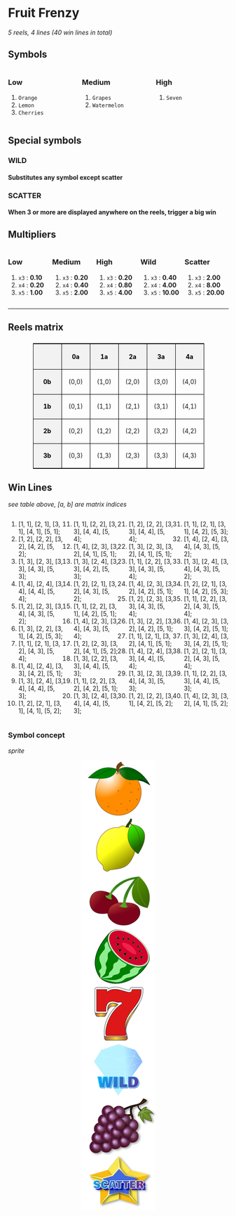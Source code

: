 # Fruit Frenzy
*5 reels, 4 lines (40 win lines in total)*

## Symbols
<div style="display: flex; justify-content: space-between;">

  <div style="width: 33%;">

### Low
1. `Orange`
2. `Lemon`
3. `Cherries`
  </div>

  <div style="width: 33%;">

### Medium
1. `Grapes`
2. `Watermelon`
  </div>

  <div style="width: 33%;">

### High
1. `Seven`
  </div>
</div>

## Special symbols

### WILD
#### Substitutes any symbol except scatter

### SCATTER
#### When 3 or more are displayed anywhere on the reels, trigger a big win

## Multipliers

<div style="display: flex; justify-content: space-between;">

  <div style="width: 20%;">

### Low
1. `x3` : __0.10__
2. `x4` : __0.20__
3. `x5` : __1.00__
  </div>

  <div style="width: 20%;">

### Medium
1. `x3` : __0.20__
2. `x4` : __0.40__
3. `x5` : __2.00__
  </div>

  <div style="width: 20%;">

### High
1. `x3` : __0.20__
2. `x4` : __0.80__
3. `x5` : __4.00__
</div>

<div style="width: 20%;">

### Wild
1. `x3` : __0.40__
2. `x4` : __4.00__
3. `x5` : __10.00__
</div>
<div style="width: 20%;">

### Scatter
1. `x3` : __2.00__
2. `x4` : __8.00__
3. `x5` : __20.00__
  </div>
</div>
<hr>

<style>
  td, th {
    width: 50px;
    height: 50px;
    text-align: center;
    vertical-align: middle;
    border: 1px solid black;
  }
  th, td:first-child {
    font-weight: bold;
    color: black;
    border: 1px solid black;
    background-color: #f2f2f2;
  }
</style>
## Reels matrix
<table style = "display: flex; justify-content: center;" >
  <tr>
    <th></th>
    <th>0a</th>
    <th>1a</th>
    <th>2a</th>
    <th>3a</th>
    <th>4a</th>
  </tr>
  <tr>
    <td>0b</td>
    <td>(0,0)</td>
    <td>(1,0)</td>
    <td>(2,0)</td>
    <td>(3,0)</td>
    <td>(4,0)</td>
  </tr>
  <tr>
    <td>1b</td>
    <td>(0,1)</td>
    <td>(1,1)</td>
    <td>(2,1)</td>
    <td>(3,1)</td>
    <td>(4,1)</td>
  </tr>
  <tr>
    <td>2b</td>
    <td>(0,2)</td>
    <td>(1,2)</td>
    <td>(2,2)</td>
    <td>(3,2)</td>
    <td>(4,2)</td>
  </tr>
  <tr>
    <td>3b</td>
    <td>(0,3)</td>
    <td>(1,3)</td>
    <td>(2,3)</td>
    <td>(3,3)</td>
    <td>(4,3)</td>
  </tr>
</table>

## Win Lines
*see table above, [a, b] are matrix indices*
<div style="display: flex; justify-content: space-between;">

<div style="width: 25%;">

1. [1, 1], [2, 1], [3, 1], [4, 1], [5, 1];
2. [1, 2], [2, 2], [3, 2], [4, 2], [5, 2];
3. [1, 3], [2, 3], [3, 3], [4, 3], [5, 3];
4. [1, 4], [2, 4], [3, 4], [4, 4], [5, 4];
5. [1, 2], [2, 3], [3, 4], [4, 3], [5, 2];
6. [1, 3], [2, 2], [3, 1], [4, 2], [5, 3];
7. [1, 1], [2, 1], [3, 2], [4, 3], [5, 4];
8. [1, 4], [2, 4], [3, 3], [4, 2], [5, 1];
9. [1, 3], [2, 4], [3, 4], [4, 4], [5, 3];
10. [1, 2], [2, 1], [3, 1], [4, 1], [5, 2];
</div>

<div style="width: 25%;">

11. [1, 1], [2, 2], [3, 3], [4, 4], [5, 4];
12. [1, 4], [2, 3], [3, 2], [4, 1], [5, 1];
13. [1, 3], [2, 4], [3, 3], [4, 2], [5, 3];
14. [1, 2], [2, 1], [3, 2], [4, 3], [5, 2];
15. [1, 1], [2, 2], [3, 1], [4, 2], [5, 1];
16. [1, 4], [2, 3], [3, 4], [4, 3], [5, 4];
17. [1, 2], [2, 3], [3, 2], [4, 1], [5, 2];
18. [1, 3], [2, 2], [3, 3], [4, 4], [5, 3];
19. [1, 1], [2, 2], [3, 2], [4, 2], [5, 1];
20. [1, 3], [2, 4], [3, 4], [4, 4], [5, 3];
</div>

<div style="width: 25%;">

21. [1, 2], [2, 2], [3, 3], [4, 4], [5, 4];
22. [1, 3], [2, 3], [3, 2], [4, 1], [5, 1];
23. [1, 1], [2, 2], [3, 3], [4, 3], [5, 4];
24. [1, 4], [2, 3], [3, 2], [4, 2], [5, 1];
25. [1, 2], [2, 3], [3, 3], [4, 3], [5, 4];
26. [1, 3], [2, 2], [3, 2], [4, 2], [5, 1];
27. [1, 1], [2, 1], [3, 2], [4, 1], [5, 1];
28. [1, 4], [2, 4], [3, 3], [4, 4], [5, 4];
29. [1, 3], [2, 3], [3, 4], [4, 3], [5, 3];
30. [1, 2], [2, 2], [3, 1], [4, 2], [5, 2];
</div>

<div style="width: 25%;">

31. [1, 1], [2, 1], [3, 1], [4, 2], [5, 3];
32. [1, 4], [2, 4], [3, 4], [4, 3], [5, 2];
33. [1, 3], [2, 4], [3, 4], [4, 3], [5, 2];
34. [1, 2], [2, 1], [3, 1], [4, 2], [5, 3];
35. [1, 1], [2, 2], [3, 2], [4, 3], [5, 4];
36. [1, 4], [2, 3], [3, 3], [4, 2], [5, 1];
37. [1, 3], [2, 4], [3, 3], [4, 2], [5, 1];
38. [1, 2], [2, 1], [3, 2], [4, 3], [5, 4];
39. [1, 1], [2, 2], [3, 3], [4, 4], [5, 3];
40. [1, 4], [2, 3], [3, 2], [4, 1], [5, 2];
</div>
</div>

### Symbol concept
*sprite*
<div style="display:flex; justify-content:center;">
<img src = "sprite_v3.png">